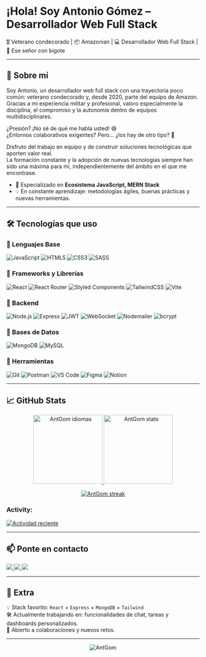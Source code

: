 # ¡Hola! Soy Antonio Gómez – Desarrollador Web Full Stack

🎖️ Veterano condecorado | 📦 Amazonian | 💻 Desarrollador Web Full Stack | 👨 Ese señor con bigote

---

## 🚀 Sobre mí

Soy Antonio, un desarrollador web full stack con una trayectoria poco común: veterano condecorado y, desde 2020, parte del equipo de Amazon. Gracias a mi experiencia militar y profesional, valoro especialmente la disciplina, el compromiso y la autonomía dentro de equipos multidisciplinares.

¿Presión? ¡No sé de qué me habla usted! 😅  
¿Entornos colaborativos exigentes? Pero… ¿los hay de otro tipo? 🤣  

Disfruto del trabajo en equipo y de construir soluciones tecnológicas que aporten valor real.  
La formación constante y la adopción de nuevas tecnologías siempre han sido una máxima para mí, independientemente del ámbito en el que me encontrase.

- 🔧 Especializado en **Ecosistema JavaScript, MERN Stack**
- 💡 En constante aprendizaje: metodologías ágiles, buenas prácticas y nuevas herramientas.

---

## 🛠️ Tecnologías que uso

### 🔸 Lenguajes Base
![JavaScript](https://img.shields.io/badge/JavaScript-F7DF1E?style=flat-square&logo=javascript&logoColor=black)
![HTML5](https://img.shields.io/badge/HTML5-E34F26?style=flat-square&logo=html5&logoColor=white)
![CSS3](https://img.shields.io/badge/CSS3-1572B6?style=flat-square&logo=css3&logoColor=white)
![SASS](https://img.shields.io/badge/Sass-CC6699?style=flat-square&logo=sass&logoColor=white)

### 🔸 Frameworks y Librerías
![React](https://img.shields.io/badge/React-20232A?style=flat-square&logo=react&logoColor=61DAFB)
![React Router](https://img.shields.io/badge/React_Router-CA4245?style=flat-square&logo=react-router&logoColor=white)
![Styled Components](https://img.shields.io/badge/Styled--Components-DB7093?style=flat-square&logo=styled-components&logoColor=white)
![TailwindCSS](https://img.shields.io/badge/Tailwind_CSS-06B6D4?style=flat-square&logo=tailwind-css&logoColor=white)
![Vite](https://img.shields.io/badge/Vite-646CFF?style=flat-square&logo=vite&logoColor=white)

### 🔸 Backend
![Node.js](https://img.shields.io/badge/Node.js-339933?style=flat-square&logo=node.js&logoColor=white)
![Express](https://img.shields.io/badge/Express.js-000000?style=flat-square&logo=express&logoColor=white)
![JWT](https://img.shields.io/badge/JWT-000000?style=flat-square&logo=jsonwebtokens&logoColor=white)
![WebSocket](https://img.shields.io/badge/WebSocket-35495E?style=flat-square&logo=socket.io&logoColor=white)
![Nodemailer](https://img.shields.io/badge/Nodemailer-339933?style=flat-square&logo=maildotru&logoColor=white)
![bcrypt](https://img.shields.io/badge/bcrypt-ff8800?style=flat-square&logo=key&logoColor=white)

### 🔸 Bases de Datos
![MongoDB](https://img.shields.io/badge/MongoDB-47A248?style=flat-square&logo=mongodb&logoColor=white)
![MySQL](https://img.shields.io/badge/MySQL-4479A1?style=flat-square&logo=mysql&logoColor=white)

### 🔸 Herramientas
![Git](https://img.shields.io/badge/Git-F05032?style=flat-square&logo=git&logoColor=white)
![Postman](https://img.shields.io/badge/Postman-FF6C37?style=flat-square&logo=postman&logoColor=white)
![VS Code](https://img.shields.io/badge/VSCode-007ACC?style=flat-square&logo=visual-studio-code&logoColor=white)
![Figma](https://img.shields.io/badge/Figma-F24E1E?style=flat-square&logo=figma&logoColor=white)
![Notion](https://img.shields.io/badge/Notion-000000?style=flat-square&logo=notion&logoColor=white)

---

## 📈 GitHub Stats

<div align="center">
  <a href="https://github.com/AntGom">
    <img height="180em" src="https://github-readme-stats.vercel.app/api/top-langs?username=AntGom&show_icons=true&locale=es&layout=compact&theme=tokyonight" alt="AntGom idiomas"/>
    <img height="180em" src="https://github-readme-stats.vercel.app/api?username=AntGom&show_icons=true&locale=es&theme=tokyonight" alt="AntGom stats"/>
  </a>
</div>

<p align="center">
  <a href="https://github.com/AntGom">
    <img src="https://github-readme-streak-stats.herokuapp.com/?user=AntGom&theme=tokyonight" alt="AntGom streak"/>
  </a>
</p>

<h3 align="left">Activity:</h3>

[![Actividad reciente](https://github-readme-activity-graph.vercel.app/graph?username=AntGom&bg_color=100f0f&color=4c5e9e&line=4c569e&point=403e41&area=true&hide_border=true)](https://github.com/ashutosh00710/github-readme-activity-graph)

---

## 📫 Ponte en contacto

<p align="left">
  <a href="mailto:antgomdgz@gmail.com" target="_blank">
    <img src="https://img.shields.io/badge/Gmail-D14836?style=for-the-badge&logo=gmail&logoColor=white" />
  </a>
  <a href="https://www.linkedin.com/in/antonio-gómez-domínguez/" target="_blank">
    <img src="https://img.shields.io/badge/LinkedIn-0077B5?style=for-the-badge&logo=linkedin&logoColor=white" />
  </a>
  <a href="https://antgom.github.io/Web-Portfolio/" target="_blank">
    <img src="https://img.shields.io/badge/Portafolio-121212?style=for-the-badge&logo=google-chrome&logoColor=white" />
  </a>
</p>


---

## 💬 Extra

💡 Stack favorito: `React` + `Express` + `MongoDB` + `Tailwind`  
🛠️ Actualmente trabajando en: funcionalidades de chat, tareas y dashboards personalizados.  
🤝 Abierto a colaboraciones y nuevos retos.

---
<p align="center">
  <img src="https://komarev.com/ghpvc/?username=AntGom&label=Profile%20views&color=blueviolet&style=flat-square" alt="AntGom" />
</p>
